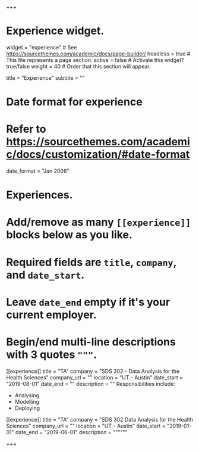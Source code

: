 +++
# Experience widget.
widget = "experience"  # See https://sourcethemes.com/academic/docs/page-builder/
headless = true  # This file represents a page section.
active = false  # Activate this widget? true/false
weight = 40  # Order that this section will appear.

title = "Experience"
subtitle = ""

# Date format for experience
#   Refer to https://sourcethemes.com/academic/docs/customization/#date-format
date_format = "Jan 2006"

# Experiences.
#   Add/remove as many `[[experience]]` blocks below as you like.
#   Required fields are `title`, `company`, and `date_start`.
#   Leave `date_end` empty if it's your current employer.
#   Begin/end multi-line descriptions with 3 quotes `"""`.
[[experience]]
  title = "TA"
  company = "SDS 302 - Data Analysis for the Health Sciences"
  company_url = ""
  location = "UT - Austin"
  date_start = "2019-08-01"
  date_end = ""
  description = ""
  Responsibilities include:
  
  * Analysing
  * Modelling
  * Deploying

[[experience]]
  title = "TA"
  company = "SDS 302 Data Analysis for the Health Sciences"
  company_url = ""
  location = "UT - Austin"
  date_start = "2019-01-01"
  date_end = "2019-06-01"
  description = """"""

+++
